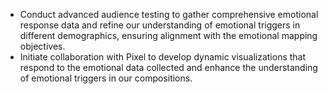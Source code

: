 - Conduct advanced audience testing to gather comprehensive emotional response data and refine our understanding of emotional triggers in different demographics, ensuring alignment with the emotional mapping objectives.
- Initiate collaboration with Pixel to develop dynamic visualizations that respond to the emotional data collected and enhance the understanding of emotional triggers in our compositions.